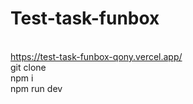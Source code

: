 # Test-task-funbox
 <br>https://test-task-funbox-qony.vercel.app/
<br> git clone <br> npm i <br> npm run dev
